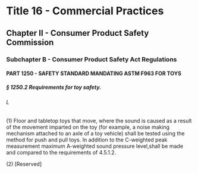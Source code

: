 
# Title 16 - Commercial Practices
## Chapter II - Consumer Product Safety Commission
### Subchapter B - Consumer Product Safety Act Regulations
#### PART 1250 - SAFETY STANDARD MANDATING ASTM F963 FOR TOYS
##### § 1250.2 Requirements for toy safety.
###### L

(1) Floor and tabletop toys that move, where the sound is caused as a result of the movement imparted on the toy (for example, a noise making mechanism attached to an axle of a toy vehicle) shall be tested using the method for push and pull toys. In addition to the C-weighted peak measurement maximum A-weighted sound pressure level,shall be made and compared to the requirements of 4.5.1.2.

(2) [Reserved]
